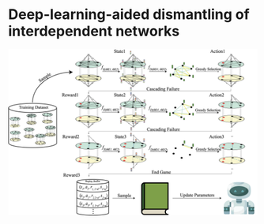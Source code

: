 # Deep-learning-aided dismantling of interdependent networks
![demo](https://github.com/wuycM/MultiDismantler/blob/main/framework.png)
